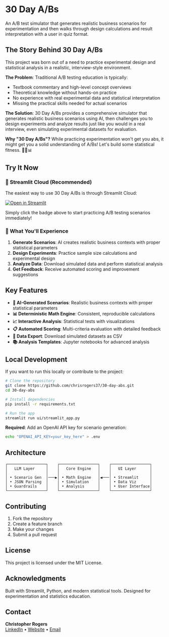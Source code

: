 # 30 Day A/Bs

An A/B test simulator that generates realistic business scenarios for experimentation and then walks through design calculations and result interpretation with a user in quiz format.

## The Story Behind 30 Day A/Bs

This project was born out of a need to practice experimental design and statistical analysis in a realistic, interview-style environment. 

**The Problem**: Traditional A/B testing education is typically:
- Textbook commentary and high-level concept overviews
- Theoretical knowledge without hands-on practice
- No experience with real experimental data and statistical interpretation
- Missing the practical skills needed for actual scenarios

**The Solution**: 30 Day A/Bs provides a comprehensive simulator that generates realistic business scenarios using AI, then challenges you to design experiments and analyze results just like you would in a real interview, even simulating experimental datasets for evaluation.

**Why "30 Day A/Bs"?** While practicing experimentation won't get you abs, it might get you a solid understanding of A/Bs! Let's build some statistical fitness. 🏋️‍♂️📊

## Try It Now

### 🚀 Streamlit Cloud (Recommended)

The easiest way to use 30 Day A/Bs is through Streamlit Cloud:

[![Open in Streamlit](https://static.streamlit.io/badges/streamlit_badge_black_white.svg)](https://your-app-name.streamlit.app)

Simply click the badge above to start practicing A/B testing scenarios immediately!

### 📱 What You'll Experience

1. **Generate Scenarios**: AI creates realistic business contexts with proper statistical parameters
2. **Design Experiments**: Practice sample size calculations and experimental design
3. **Analyze Data**: Download simulated data and perform statistical analysis
4. **Get Feedback**: Receive automated scoring and improvement suggestions

## Key Features

- **🤖 AI-Generated Scenarios**: Realistic business contexts with proper statistical parameters
- **📊 Deterministic Math Engine**: Consistent, reproducible calculations
- **📈 Interactive Analysis**: Statistical tests with visualizations
- **📋 Automated Scoring**: Multi-criteria evaluation with detailed feedback
- **💾 Data Export**: Download simulated datasets as CSV
- **📚 Analysis Templates**: Jupyter notebooks for advanced analysis

## Local Development

If you want to run this locally or contribute to the project:

```bash
# Clone the repository
git clone https://github.com/chrisrogers37/30-day-abs.git
cd 30-day-abs

# Install dependencies
pip install -r requirements.txt

# Run the app
streamlit run ui/streamlit_app.py
```

**Required**: Add an OpenAI API key for scenario generation:
```bash
echo "OPENAI_API_KEY=your_key_here" > .env
```

## Architecture

```
┌─────────────────┐    ┌─────────────────┐    ┌─────────────────┐
│   LLM Layer     │    │   Core Engine   │    │   UI Layer      │
│                 │    │                 │    │                 │
│ • Scenario Gen  │───▶│ • Math Engine   │◀───│ • Streamlit     │
│ • JSON Parsing  │    │ • Simulation    │    │ • Data Viz      │
│ • Guardrails    │    │ • Analysis      │    │ • User Interface│
└─────────────────┘    └─────────────────┘    └─────────────────┘
```

## Contributing

1. Fork the repository
2. Create a feature branch
3. Make your changes
4. Submit a pull request

## License

This project is licensed under the MIT License.

## Acknowledgments

Built with Streamlit, Python, and modern statistical tools. Designed for experimentation and statistics education.

## Contact

**Christopher Rogers**  
[LinkedIn](https://linkedin.com/in/chrisrogers37) • [Website](https://crog.gg) • [Email](mailto:christophertrogers37@gmail.com)